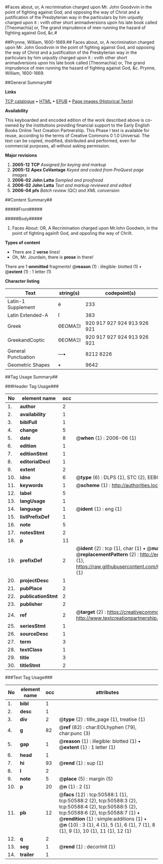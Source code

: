 #Faces about, or, A recrimination charged upon Mr. John Goodvvin in the point of fighting against God, and opposing the way of Christ and a justification of the Presbyterian way in the particulars by him unjustly charged upon it : vvith other short animadversions upon his late book called [Theomachia] or, The grand imprudence of men running the hazard of fighting against God, &c.#

##Prynne, William, 1600-1669.##
Faces about, or, A recrimination charged upon Mr. John Goodvvin in the point of fighting against God, and opposing the way of Christ and a justification of the Presbyterian way in the particulars by him unjustly charged upon it : vvith other short animadversions upon his late book called [Theomachia] or, The grand imprudence of men running the hazard of fighting against God, &c.
Prynne, William, 1600-1669.

##General Summary##

**Links**

[TCP catalogue](http://www.ota.ox.ac.uk/tcp/)  • 
[HTML](http://tei.it.ox.ac.uk/tcp/Texts-HTML/free/A70/A70865.html)  • 
[EPUB](http://tei.it.ox.ac.uk/tcp/Texts-EPUB/free/A70/A70865.epub) • 
[Page images (Historical Texts)](https://data.historicaltexts.jisc.ac.uk/view?pubId=eebo-11901434e&pageId=eebo-11901434e-50588-1)

**Availability**

This keyboarded and encoded edition of the
	       work described above is co-owned by the institutions
	       providing financial support to the Early English Books
	       Online Text Creation Partnership. This Phase I text is
	       available for reuse, according to the terms of Creative
	       Commons 0 1.0 Universal. The text can be copied,
	       modified, distributed and performed, even for
	       commercial purposes, all without asking permission.

**Major revisions**

1. __2005-12__ __TCP__ *Assigned for keying and markup*
1. __2005-12__ __Apex CoVantage__ *Keyed and coded from ProQuest page images*
1. __2006-02__ __John Latta__ *Sampled and proofread*
1. __2006-02__ __John Latta__ *Text and markup reviewed and edited*
1. __2006-04__ __pfs__ *Batch review (QC) and XML conversion*

##Content Summary##

#####Front#####

#####Body#####

1. Faces About: OR, A Recrimination charged upon Mr.Iohn Goodwin, in the point of fighting againſt God, and oppoſing the way of Chriſt.

**Types of content**

  * There are 2 **verse** lines!
  * Oh, Mr. Jourdain, there is **prose** in there!

There are 1 **ommitted** fragments! 
 @__reason__ (1) : illegible: blotted (1)  •  @__extent__ (1) : 1 letter (1)

**Character listing**


|Text|string(s)|codepoint(s)|
|---|---|---|
|Latin-1 Supplement|é|233|
|Latin Extended-A|ſ|383|
|Greek|ΘΕΟΜΑΞΙ|920 917 927 924 913 926 921|
|GreekandCoptic|ΘΕΟΜΑΞΙ|920 917 927 924 913 926 921|
|General Punctuation|—•|8212 8226|
|Geometric Shapes|▪|9642|

##Tag Usage Summary##

###Header Tag Usage###

|No|element name|occ|attributes|
|---|---|---|---|
|1.|__author__|2||
|2.|__availability__|1||
|3.|__biblFull__|1||
|4.|__change__|5||
|5.|__date__|8| @__when__ (1) : 2006-06 (1)|
|6.|__edition__|1||
|7.|__editionStmt__|1||
|8.|__editorialDecl__|1||
|9.|__extent__|2||
|10.|__idno__|6| @__type__ (6) : DLPS (1), STC (2), EEBO-CITATION (1), OCLC (1), VID (1)|
|11.|__keywords__|1| @__scheme__ (1) : http://authorities.loc.gov/ (1)|
|12.|__label__|5||
|13.|__langUsage__|1||
|14.|__language__|1| @__ident__ (1) : eng (1)|
|15.|__listPrefixDef__|1||
|16.|__note__|5||
|17.|__notesStmt__|2||
|18.|__p__|11||
|19.|__prefixDef__|2| @__ident__ (2) : tcp (1), char (1)  •  @__matchPattern__ (2) : ([0-9\-]+):([0-9IVX]+) (1), (.+) (1)  •  @__replacementPattern__ (2) : http://eebo.chadwyck.com/downloadtiff?vid=$1&page=$2 (1), https://raw.githubusercontent.com/textcreationpartnership/Texts/master/tcpchars.xml#$1 (1)|
|20.|__projectDesc__|1||
|21.|__pubPlace__|2||
|22.|__publicationStmt__|2||
|23.|__publisher__|2||
|24.|__ref__|2| @__target__ (2) : https://creativecommons.org/publicdomain/zero/1.0/ (1), http://www.textcreationpartnership.org/docs/. (1)|
|25.|__seriesStmt__|1||
|26.|__sourceDesc__|1||
|27.|__term__|3||
|28.|__textClass__|1||
|29.|__title__|3||
|30.|__titleStmt__|2||


###Text Tag Usage###

|No|element name|occ|attributes|
|---|---|---|---|
|1.|__bibl__|1||
|2.|__desc__|1||
|3.|__div__|2| @__type__ (2) : title_page (1), treatise (1)|
|4.|__g__|82| @__ref__ (82) : char:EOLhyphen (79), char:punc (3)|
|5.|__gap__|1| @__reason__ (1) : illegible: blotted (1)  •  @__extent__ (1) : 1 letter (1)|
|6.|__head__|1||
|7.|__hi__|93| @__rend__ (1) : sup (1)|
|8.|__l__|2||
|9.|__note__|5| @__place__ (5) : margin (5)|
|10.|__p__|20| @__n__ (1) : 2 (1)|
|11.|__pb__|12| @__facs__ (12) : tcp:50588:1 (1), tcp:50588:2 (2), tcp:50588:3 (2), tcp:50588:4 (2), tcp:50588:5 (2), tcp:50588:6 (2), tcp:50588:7 (1)  •  @__rendition__ (1) : simple:additions (1)  •  @__n__ (10) : 3 (1), 4 (1), 5 (1), 6 (1), 7 (1), 8 (1), 9 (1), 10 (1), 11 (1), 12 (1)|
|12.|__q__|2||
|13.|__seg__|1| @__rend__ (1) : decorInit (1)|
|14.|__trailer__|1||
